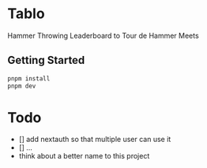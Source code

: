 # Tablo

Hammer Throwing Leaderboard to Tour de Hammer Meets

## Getting Started

```bash
pnpm install
pnpm dev

```

# Todo

- [] add nextauth so that multiple user can use it
- [] ...
- think about a better name to this project
